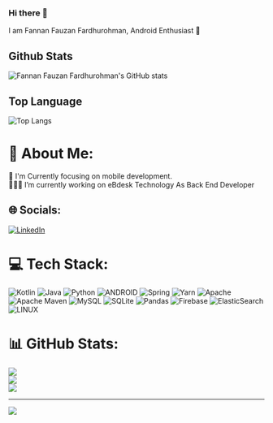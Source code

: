 ### Hi there 👋

I am Fannan Fauzan Fardhurohman, Android Enthusiast 📱


## Github Stats
![Fannan Fauzan Fardhurohman's GitHub stats](https://github-readme-stats.vercel.app/api?username=Fannan-Fauzan-Fardhurohman&show_icons=true&theme=radical)

## Top Language
![Top Langs](https://github-readme-stats.vercel.app/api/top-langs/?username=fannan-fauzan-fardhurohman&show_icons=true&theme=radical)


# 💫 About Me:
🤔 I'm Currently focusing on mobile development.<br>🧑🏻‍💻 I’m currently working on eBdesk Technology As Back End Developer


## 🌐 Socials:
[![LinkedIn](https://img.shields.io/badge/LinkedIn-%230077B5.svg?logo=linkedin&logoColor=white)](https://linkedin.com/in/https://www.linkedin.com/in/fannan-fauzan-fardhurohman/) 

# 💻 Tech Stack:
![Kotlin](https://img.shields.io/badge/kotlin-%230095D5.svg?style=for-the-badge&logo=kotlin&logoColor=white) ![Java](https://img.shields.io/badge/java-%23ED8B00.svg?style=for-the-badge&logo=java&logoColor=white) ![Python](https://img.shields.io/badge/python-3670A0?style=for-the-badge&logo=python&logoColor=ffdd54) ![ANDROID](https://img.shields.io/badge/android-%2320232a.svg?style=for-the-badge&logo=android&logoColor=%a4c639) ![Spring](https://img.shields.io/badge/spring-%236DB33F.svg?style=for-the-badge&logo=spring&logoColor=white) ![Yarn](https://img.shields.io/badge/yarn-%232C8EBB.svg?style=for-the-badge&logo=yarn&logoColor=white) ![Apache](https://img.shields.io/badge/apache-%23D42029.svg?style=for-the-badge&logo=apache&logoColor=white) ![Apache Maven](https://img.shields.io/badge/Apache%20Maven-C71A36?style=for-the-badge&logo=Apache%20Maven&logoColor=white) ![MySQL](https://img.shields.io/badge/mysql-%2300f.svg?style=for-the-badge&logo=mysql&logoColor=white) ![SQLite](https://img.shields.io/badge/sqlite-%2307405e.svg?style=for-the-badge&logo=sqlite&logoColor=white) ![Pandas](https://img.shields.io/badge/pandas-%23150458.svg?style=for-the-badge&logo=pandas&logoColor=white) ![Firebase](https://img.shields.io/badge/firebase-%23039BE5.svg?style=for-the-badge&logo=firebase) ![ElasticSearch](https://img.shields.io/badge/-ElasticSearch-005571?style=for-the-badge&logo=elasticsearch) ![LINUX](https://img.shields.io/badge/Linux-FCC624?style=for-the-badge&logo=linux&logoColor=black)
# 📊 GitHub Stats:
![](https://github-readme-stats.vercel.app/api?username=fannan-fauzan-fardhurohman&theme=dark&hide_border=false&include_all_commits=false&count_private=true)<br/>
![](https://github-readme-streak-stats.herokuapp.com/?user=fff&theme=dark&hide_border=false)<br/>
![](https://github-readme-stats.vercel.app/api/top-langs/?username=fannan-fauzan-fardhurohman&theme=dark&hide_border=false&include_all_commits=false&count_private=true&layout=compact)


---
[![](https://visitcount.itsvg.in/api?id=fff&icon=0&color=0)](https://visitcount.itsvg.in)

<!-- Proudly created with GPRM ( https://gprm.itsvg.in ) -->

